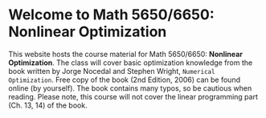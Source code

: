 # Welcome to Math 5650/6650: Nonlinear Optimization 

This website hosts the course material for Math 5650/6650: **Nonlinear Optimization**. The class will cover basic optimization knowledge from the book written by Jorge Nocedal and Stephen Wright, ``Numerical Optimization``. Free copy of the book (2nd Edition, 2006) can be found online (by yourself). The book contains many typos, so be cautious when reading. Please note, this course will not cover the linear programming part (Ch. 13, 14) of the book.



```{tableofcontents}
```